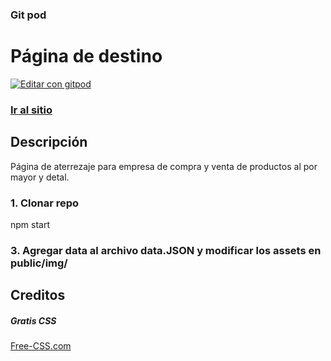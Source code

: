 ### Git pod

# Página de destino
[![Editar con gitpod](https://img.shields.io/badge/Gitpod-ready--to--code-blue?logo=gitpod)](https://gitpod.io/#https://github.com/diegocomunity/Landing-page)
### <a href="https://react-landing-page-template.herokuapp.com">Ir al sitio</a> 

## Descripción
Página de aterrezaje para empresa de compra y venta de productos al por mayor y detal.


### 1. Clonar repo
npm start
### 3. Agregar data al archivo data.JSON y modificar los assets en public/img/

## Creditos
##### Gratis CSS 
<a href="https://www.free-css.com/assets/files/free-css-templates/preview/page234/interact/">Free-CSS.com</a>


